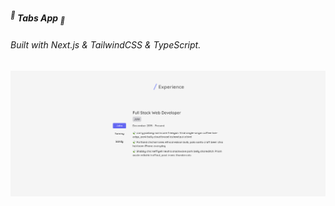 ##### <sup>🍃</sup> **Tabs App** <sub>🍃</sub>

###### _Built with_ Next.js & TailwindCSS & TypeScript.

![Tabs App Screenshot](./public/Tabs.png)
